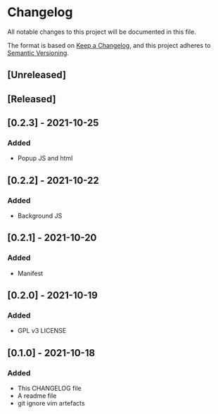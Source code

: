 # Changelog
All notable changes to this project will be documented in this file.

The format is based on [Keep a Changelog](https://keepachangelog.com/en/1.0.0/),
and this project adheres to [Semantic Versioning](https://semver.org/spec/v2.0.0.html).

## [Unreleased]

## [Released]

## [0.2.3] - 2021-10-25
### Added
- Popup JS and html

## [0.2.2] - 2021-10-22
### Added
- Background JS

## [0.2.1] - 2021-10-20
### Added
- Manifest

## [0.2.0] - 2021-10-19
### Added
- GPL v3 LICENSE

## [0.1.0] - 2021-10-18
### Added
- This CHANGELOG file
- A readme file
- git ignore vim artefacts

